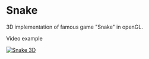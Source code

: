 # Snake

3D implementation of famous game "Snake" in openGL.

Video example

[![Snake 3D](http://img.youtube.com/vi/joYnOGdtd10/0.jpg)](http://www.youtube.com/watch?v=joYnOGdtd10)
